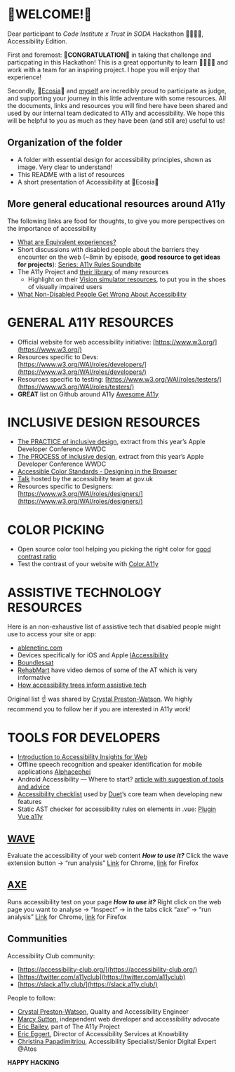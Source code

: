 # 🎉WELCOME!🎉

Dear participant to _Code Institute x Trust In SODA_ Hackathon 👩‍💻👨‍💻, Accessibility Edition.

First and foremost: 🎊**CONGRATULATION**🎊 in taking that challenge and particpating in this Hackathon! This is a great opportunity to learn 👩‍🏫👨‍🏫 and work with a team for an inspiring project. I hope you will enjoy that experience!

Secondly, 🌳[Ecosia](https://www.ecosia.org/)🌳 and [myself](https://www.linkedin.com/in/jessyhalison/) are incredibly proud to participate as judge, and supporting your journey in this little adventure with some resources.
All the documents, links and resources you will find here have been shared and used by our internal team dedicated to A11y and accessibility. We hope this will be helpful to you as much as they have been (and still are) useful to us!


## Organization of the folder
* A folder with essential design for accessibility principles, shown as image. Very clear to understand!
* This README with a list of resources
* A short presentation of Accessibility at 🌳Ecosia🌳

## More general educational resources around A11y
The following links are food for thoughts, to give you more perspectives on the importance of accessibility
* [What are Equivalent experiences?](https://www.smashingmagazine.com/2020/05/equivalent-experiences-part1/)
* Short discussions with disabled people about the barriers they encounter on the web (~8min by episode, **good resource to get ideas for projects**): [Series: A11y Rules Soundbite](https://a11yrules.com/series/a11y-rules-soundbite/)
* The A11y Project and [their library](https://www.a11yproject.com/resources/) of many resources
    * Highlight on their [Vision simulator resources](https://www.a11yproject.com/resources/#vision-simulators), to put you in the shoes of visually impaired users
* [What Non-Disabled People Get Wrong About Accessibility](https://yetanotherlefty.wordpress.com/2017/05/01/what-non-disabled-people-get-wrong-about-accessibility/)

# GENERAL A11Y RESOURCES
* Official website for web accessibility initiative: [https://www.w3.org/](https://www.w3.org/)
* Resources specific to Devs: [https://www.w3.org/WAI/roles/developers/](https://www.w3.org/WAI/roles/developers/)
* Resources specific to testing: [https://www.w3.org/WAI/roles/testers/](https://www.w3.org/WAI/roles/testers/)
* **GREAT** list on Github around A11y [Awesome A11y](https://github.com/brunopulis/awesome-a11y) 


# INCLUSIVE DESIGN RESOURCES

* [The PRACTICE of inclusive design](https://developer.apple.com/videos/play/wwdc2021/10275/), extract from this year’s Apple Developer Conference WWDC
* [The PROCESS of inclusive design](https://developer.apple.com/videos/play/wwdc2021/10304/), extract from this year’s Apple Developer Conference WWDC
* [Accessible Color Standards - Designing in the Browser](https://www.youtube.com/watch?app=desktop&v=sEDnmNtEaqQ)
* [Talk](https://docs.google.com/presentation/d/1SdHOInrE_tFqVZ6G4tNDb5FOG8Ki5eshQG1L-277Mfc/edit#slide=id.g2ba80dd944_6_39) hosted by the accessibility team at gov.uk
* Resources specific to Designers: [https://www.w3.org/WAI/roles/designers/](https://www.w3.org/WAI/roles/designers/)

# COLOR PICKING

* Open source color tool helping you picking the right color for [good contrast ratio](https://leonardocolor.io/?colorKeys=%236fa7ff&base=ffffff&ratios=3%2C4.5&mode=CAM02)
* Test the contrast of your website with [Color.A11y](https://color.a11y.com/)

# ASSISTIVE TECHNOLOGY RESOURCES

Here is an non-exhaustive list of assistive tech that disabled people might use to access your site or app:
* [ablenetinc.com](https://www.ablenetinc.com/)
* Devices specifically for iOS and Apple [IAccessibility](https://www.iaccessibility.com/)
* [Boundlessat](https://www.boundlessat.com/)
* [RehabMart](https://www.rehabmart.com/category/pediatric_assistive_technology.htm) have video demos of some of the AT which is very informative
* [How accessibility trees inform assistive tech](https://hacks.mozilla.org/2019/06/how-accessibility-trees-inform-assistive-tech/)

Original list ☝ was shared by [Crystal Preston-Watson](https://twitter.com/ScopicEngineer). We highly recommend you to follow her if you are interested in A11y work!

# TOOLS FOR DEVELOPERS

* [Introduction to Accessibility Insights for Web](https://www.youtube.com/watch?v=XVvBJoEe4Is)
* Offline speech recognition and speaker identification for mobile applications [Alphacephei](https://alphacephei.com/vosk/android)
* Android Accessibility — Where to start? [article with suggestion of tools and advice](https://medium.com/microsoft-mobile-engineering/android-accessibility-where-to-start-b7875045d9)
* [Accessibility checklist](https://www.duetds.com/accessibility/) used by [Duet](https://www.duetds.com)’s core team when developing new features
* Static AST checker for accessibility rules on elements in .vue: [Plugin Vue a11y](https://github.com/maranran/eslint-plugin-vue-a11y)


## [WAVE](https://wave.webaim.org/help)
Evaluate the accessibility of your web content
    **_How to use it?_** Click the wave extension button → “run analysis”
    [Link](https://chrome.google.com/webstore/detail/wave-evaluation-tool/jbbplnpkjmmeebjpijfedlgcdilocofh) for Chrome, [link](https://addons.mozilla.org/en-US/firefox/addon/wave-accessibility-tool/) for Firefox


## [AXE](https://www.deque.com/axe/)
Runs accessibility test on your page
    **_How to use it?_** Right click on the web page you want to analyse → “Inspect” → in the tabs click “axe” → “run analysis”
    [Link](https://chrome.google.com/webstore/detail/axe-devtools-web-accessib/lhdoppojpmngadmnindnejefpokejbdd) for Chrome, [link](https://addons.mozilla.org/en-US/firefox/addon/axe-devtools/) for Firefox

## Communities
Accessibility Club community:
* [https://accessibility-club.org/](https://accessibility-club.org/)
* [https://twitter.com/a11yclub](https://twitter.com/a11yclub)
* [https://slack.a11y.club/](https://slack.a11y.club/)

People to follow:
* [Crystal Preston-Watson](https://twitter.com/ScopicEngineer), Quality and Accessibility Engineer
* [Marcy Sutton](https://twitter.com/marcysutton), independent web developer and accessibility advocate
* [Eric Bailey](https://twitter.com/ericwbailey), part of The A11y Project
* [Eric Eggert](https://twitter.com/yatil), Director of Accessibility Services at Knowbility
* [Christina Papadimitriou](https://twitter.com/christinapap), Accessibility Specialist/Senior Digital Expert @Atos

**HAPPY HACKING**
